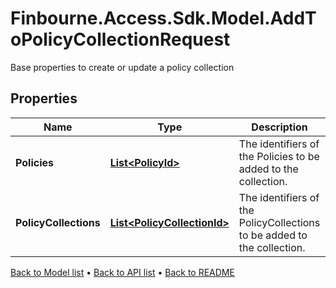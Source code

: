 # Finbourne.Access.Sdk.Model.AddToPolicyCollectionRequest
Base properties to create or update a policy collection

## Properties

Name | Type | Description | Notes
------------ | ------------- | ------------- | -------------
**Policies** | [**List&lt;PolicyId&gt;**](PolicyId.md) | The identifiers of the Policies to be added to the collection. | [optional] 
**PolicyCollections** | [**List&lt;PolicyCollectionId&gt;**](PolicyCollectionId.md) | The identifiers of the PolicyCollections to be added to the collection. | [optional] 

[Back to Model list](../README.md#documentation-for-models) &#8226; [Back to API list](../README.md#documentation-for-api-endpoints) &#8226; [Back to README](../README.md)

